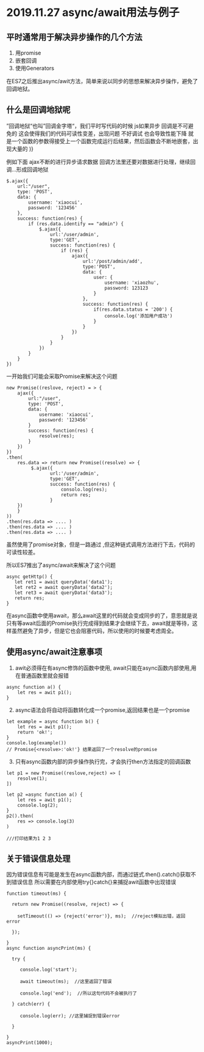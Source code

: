 # 2019.11.27  async/await用法与例子

## 平时通常用于解决异步操作的几个方法

1. 用promise
2. 嵌套回调
3. 使用Generators

在ES7之后推出async/awit方法，简单来说以同步的思想来解决异步操作，避免了回调地狱。

## 什么是回调地狱呢

”回调地狱“也叫”回调金字塔“，我们平时写代码的时候 js如果异步 回调是不可避免的
这会使得我们的代码可读性变差，出现问题 不好调试 也会导致性能下降
就是一个函数的参数得接受上一个函数完成运行后结果，然后函数会不断地嵌套，出现大量的 )}

例如下面 ajax不断的进行异步请求数据 回调方法里还要对数据进行处理，继续回调...形成回调地狱
```
$.ajax({
    url:"/user",
    type: 'POST',
    data: {
        username: 'xiaocui',
        password: '123456'
    },
    success: function(res) {
        if (res.data.identify == "admin") {
            $.ajax({
                url:'/user/admin',
                type:'GET',
                success: function(res) {
                    if (res) {
                        ajax({
                            url:'/post/admin/add',
                            type:'POST',
                            data: {
                                user: {
                                    username: 'xiaozhu',
                                    password: 123123
                                }
                            },
                            success: function(res) {
                                if(res.data.status = '200') {
                                    console.log('添加用户成功')
                                }
                            }
                        })
                    }
                } 
            })
        }
    }
})
```

一开始我们可能会采取Promise来解决这个问题
```
new Promise((reslove, reject) = > {
    ajax({
        url:"/user",
        type: 'POST',
        data: {
            username: 'xiaocui',
            password: '123456'
        }
        success: function(res) {
            resolve(res);
        } 
    })
})
.then(
    res.data => return new Promise((resolve) => {
         $.ajax({
                url:'/user/admin',
                type:'GET', 
                success: function(res) {
                    consolo.log(res);
                    return res;
                }
    })
    }
))
.then(res.data => .... )
.then(res.data => .... )
.then(res.data => .... )

```
虽然使用了promise对象，但是一路通过 ,但这种链式调用方法进行下去，代码的可读性较差。

所以ES7推出了async/await来解决了这个问题
```
async getHttp() {
   let ret1 = await queryData('data1');
   let ret2 = await queryData('data2');
   let ret3 = await queryData('data3');
   return res;
}
```
在async函数中使用await，那么await这里的代码就会变成同步的了，意思就是说只有等await后面的Promise执行完成得到结果才会继续下去，await就是等待，这样虽然避免了异步，但是它也会阻塞代码，所以使用的时候要考虑周全。


## 使用async/await注意事项
 1. awit必须得在有async修饰的函数中使用, await只能在async函数内部使用,用在普通函数里就会报错
 ```
async function a() {
     let res = awit p1();
 }

 ```
2. async语法会将自动将函数转化成一个promise,返回结果也是一个promise

```
let example = async function b() {
    let res = awit p1();
    return 'ok!';
}
console.log(example())
// Promise{<resolve>:'ok!'} 结果返回了一个resolve的promise
```


3. 只有async函数内部的异步操作执行完，才会执行then方法指定的回调函数

```
let p1 = new Promise((reslove,reject) => [
    resolve(1);
]) 

let p2 =async function a() {
    let res = awit p1();
    console.log(2);
}
p2().then(
    res => console.log(3)
)

///打印结果为1 2 3
```

## 关于错误信息处理
因为错误信息有可能是发生在async函数内部，而通过链式.then().catch()获取不到错误信息 所以需要在内部使用try{}catch{}来捕捉awit函数中出现错误
```
function timeout(ms) {

  return new Promise((resolve, reject) => {

    setTimeout(() => {reject('error')}, ms);  //reject模拟出错，返回error

  });

}
async function asyncPrint(ms) {

  try {

     console.log('start');

     await timeout(ms);  //这里返回了错误

     console.log('end');  //所以这句代码不会被执行了

  } catch(err) {

     console.log(err); //这里捕捉到错误error

  }

}
asyncPrint(1000);
```




